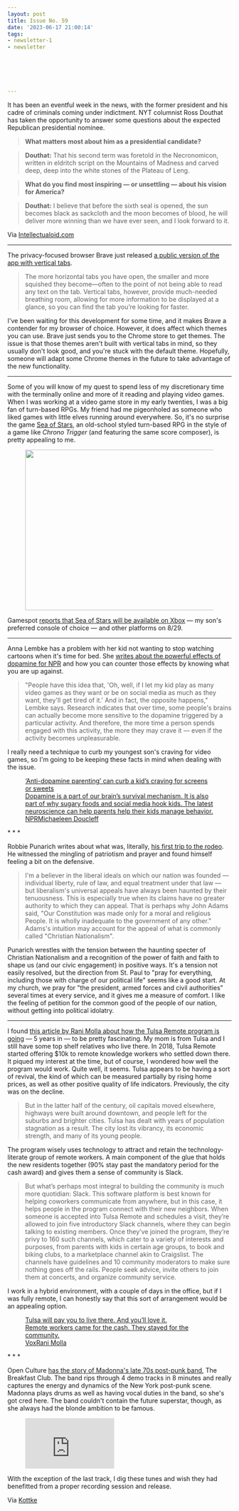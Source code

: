 ```yaml
---
layout: post
title: Issue No. 59
date: '2023-06-17 21:00:14'
tags:
- newsletter-1
- newsletter






---
```


It has been an eventful week in the news, with the former president and his cadre of criminals coming under indictment. NYT columnist Ross Douthat has taken the opportunity to answer some questions about the expected Republican presidential nominee.

> **What matters most about him as a presidential candidate?**

> **Douthat:** That his second term was foretold in the Necronomicon, written in eldritch script on the Mountains of Madness and carved deep, deep into the white stones of the Plateau of Leng.

> **What do you find most inspiring — or unsettling — about his vision for America?**

> **Douthat:** I believe that before the sixth seal is opened, the sun becomes black as sackcloth and the moon becomes of blood, he will deliver more winning than we have ever seen, and I look forward to it.

Via [Intellectualoid.com](https://intellectualoid.com/2023/06/17/saturday-6-17-23/)

* * *

The privacy-focused browser Brave just released [a public version of the app with vertical tabs](https://brave.com/vertical-tabs/).

> The more horizontal tabs you have open, the smaller and more squished they become—often to the point of not being able to read any text on the tab. Vertical tabs, however, provide much-needed breathing room, allowing for more information to be displayed at a glance, so you can find the tab you’re looking for faster.

I've been waiting for this development for some time, and it makes Brave a contender for my browser of choice. However, it does affect which themes you can use. Brave just sends you to the Chrome store to get themes. The issue is that those themes aren't built with vertical tabs in mind, so they usually don't look good, and you're stuck with the default theme. Hopefully, someone will adapt some Chrome themes in the future to take advantage of the new functionality.

* * *

Some of you will know of my quest to spend less of my discretionary time with the terminally online and more of it reading and playing video games. When I was working at a video game store in my early twenties, I was a big fan of turn-based RPGs. My friend had me pigeonholed as someone who liked games with little elves running around everywhere. So, it's no surprise the game [Sea of Stars](https://seaofstarsgame.co/), an old-school styled turn-based RPG in the style of a game like _Chrono Trigger_ (and featuring the same score composer), is pretty appealing to me.

<figure class="kg-card kg-image-card"><img src=" __GHOST_URL__ /content/images/2023/06/sea-of-stars.png" class="kg-image" alt loading="lazy" width="640" height="360" srcset=" __GHOST_URL__ /content/images/size/w600/2023/06/sea-of-stars.png 600w, __GHOST_URL__ /content/images/2023/06/sea-of-stars.png 640w"></figure>

Gamespot [reports that Sea of Stars will be available on Xbox](https://www.gamespot.com/articles/sea-of-stars-adds-xbox-one-and-xbox-series-x-s-versions-for-launch-day/1100-6512381/) — my son's preferred console of choice — and other platforms on 8/29.

* * *

Anna Lembke has a problem with her kid not wanting to stop watching cartoons when it's time for bed. She [writes about the powerful effects of dopamine for NPR](https://www.npr.org/sections/health-shots/2023/06/12/1180867083/tips-to-outsmart-dopamine-unhook-kids-from-screens-sweets) and how you can counter those effects by knowing what you are up against.

> "People have this idea that, 'Oh, well, if I let my kid play as many video games as they want or be on social media as much as they want, they'll get tired of it.' And in fact, the opposite happens," Lembke says. Research indicates that over time, some people's brains can actually become more sensitive to the dopamine triggered by a particular activity. And therefore, the more time a person spends engaged with this activity, the more they may crave it — even if the activity becomes unpleasurable.

I really need a technique to curb my youngest son's craving for video games, so I'm going to be keeping these facts in mind when dealing with the issue.

<figure class="kg-card kg-bookmark-card"><a class="kg-bookmark-container" href="https://www.npr.org/sections/health-shots/2023/06/12/1180867083/tips-to-outsmart-dopamine-unhook-kids-from-screens-sweets"><div class="kg-bookmark-content">
<div class="kg-bookmark-title">‘Anti-dopamine parenting’ can curb a kid’s craving for screens or sweets</div>
<div class="kg-bookmark-description">Dopamine is a part of our brain’s survival mechanism. It is also part of why sugary foods and social media hook kids. The latest neuroscience can help parents help their kids manage behavior.</div>
<div class="kg-bookmark-metadata">
<img class="kg-bookmark-icon" src="https://static-assets.npr.org/static/images/favicon/favicon-180x180.png" alt=""><span class="kg-bookmark-author">NPR</span><span class="kg-bookmark-publisher">Michaeleen Doucleff</span>
</div>
</div>
<div class="kg-bookmark-thumbnail"><img src="https://media.npr.org/assets/img/2023/06/07/miotke_npr_final_print_wide-a40a0a7b14ed8680a112bc16626b6d4508390dc8-s1400-c100.jpg" alt=""></div></a></figure>
* * *

Robbie Punarich writes about what was, literally, [his first trip to the rodeo](https://robertsapunarich.substack.com/p/prayer-at-the-rodeo). He witnessed the mingling of patriotism and prayer and found himself feeling a bit on the defensive.

> I'm a believer in the liberal ideals on which our nation was founded — individual liberty, rule of law, and equal treatment under that law — but liberalism's universal appeals have always been haunted by their tenuousness. This is especially true when its claims have no greater authority to which they can appeal. That is perhaps why John Adams said, "Our Constitution was made only for a moral and religious People. It is wholly inadequate to the government of any other." Adams's intuition may account for the appeal of what is commonly called "Christian Nationalism".

Punarich wrestles with the tension between the haunting specter of Christian Nationalism and a recognition of the power of faith and faith to shape us (and our civic engagement) in positive ways. It's a tension not easily resolved, but the direction from St. Paul to "pray for everything, including those with charge of our political life" seems like a good start. At my church, we pray for "the president, armed forces and civil authorities" several times at every service, and it gives me a measure of comfort. I like the feeling of petition for the common good of the people of our nation, without getting into political idolatry.

* * *

I found [this article by Rani Molla about how the Tulsa Remote program is going](https://www.vox.com/technology/23751642/tulsa-remote-community-future-work) — 5 years in — to be pretty fascinating. My mom is from Tulsa and I still have some top shelf relatives who live there. In 2018, Tulsa Remote started offering $10k to remote knowledge workers who settled down there. It piqued my interest at the time, but of course, I wondered how well the program would work. Quite well, it seems. Tulsa appears to be having a sort of revival, the kind of which can be measured partially by rising home prices, as well as other positive quality of life indicators. Previously, the city was on the decline.

> But in the latter half of the century, oil capitals moved elsewhere, highways were built around downtown, and people left for the suburbs and brighter cities. Tulsa has dealt with years of population stagnation as a result. The city lost its vibrancy, its economic strength, and many of its young people.

The program wisely uses technology to attract and retain the technology-literate group of remote workers. A main component of the glue that holds the new residents together (90% stay past the mandatory period for the cash award) and gives them a sense of community is Slack.

> But what’s perhaps most integral to building the community is much more quotidian: Slack. This software platform is best known for helping coworkers communicate from anywhere, but in this case, it helps people in the program connect with their new neighbors. When someone is accepted into Tulsa Remote and schedules a visit, they’re allowed to join five introductory Slack channels, where they can begin talking to existing members. Once they’ve joined the program, they’re privy to 160 such channels, which cater to a variety of interests and purposes, from parents with kids in certain age groups, to book and biking clubs, to a marketplace channel akin to Craigslist. The channels have guidelines and 10 community moderators to make sure nothing goes off the rails. People seek advice, invite others to join them at concerts, and organize community service.

I work in a hybrid environment, with a couple of days in the office, but if I was fully remote, I can honestly say that this sort of arrangement would be an appealing option.

<figure class="kg-card kg-bookmark-card"><a class="kg-bookmark-container" href="https://www.vox.com/technology/23751642/tulsa-remote-community-future-work"><div class="kg-bookmark-content">
<div class="kg-bookmark-title">Tulsa will pay you to live there. And you’ll love it.</div>
<div class="kg-bookmark-description">Remote workers came for the cash. They stayed for the community.</div>
<div class="kg-bookmark-metadata">
<img class="kg-bookmark-icon" src="https://cdn.vox-cdn.com/uploads/hub/sbnu_logo_minimal/441/touch_icon_iphone_retina_1000_yellow.755.png" alt=""><span class="kg-bookmark-author">Vox</span><span class="kg-bookmark-publisher">Rani Molla</span>
</div>
</div>
<div class="kg-bookmark-thumbnail"><img src="https://cdn.vox-cdn.com/thumbor/gincecTKG-HTP2I6_jDUArWeluY=/0x75:1920x1080/fit-in/1200x630/cdn.vox-cdn.com/uploads/chorus_asset/file/24709484/R2_PaigeVickers_Tulsa.jpg" alt=""></div></a></figure>
* * *

Open Culture [has the story of Madonna's late 70s post-punk band](https://www.openculture.com/2023/06/hear-demos-of-madonna-performing-punk-songs-1979.html), The Breakfast Club. The band rips through 4 demo tracks in 8 minutes and really captures the energy and dynamics of the New York post-punk scene. Madonna plays drums as well as having vocal duties in the band, so she's got cred here. The band couldn't contain the future superstar, though, as she always had the blonde ambition to be famous.

<figure class="kg-card kg-embed-card"><iframe width="200" height="113" src="https://www.youtube.com/embed/c6jBID2G-qM?feature=oembed" frameborder="0" allow="accelerometer; autoplay; clipboard-write; encrypted-media; gyroscope; picture-in-picture; web-share" allowfullscreen title="Madonna &amp; The Breakfast Club 1979 Album (Rare)"></iframe></figure>

With the exception of the last track, I dig these tunes and wish they had benefitted from a proper recording session and release.

Via [Kottke](https://kottke.org/23/06/before-she-was-famous-demo-tape-of-madonna-performing-with-her-post-punk-band)

